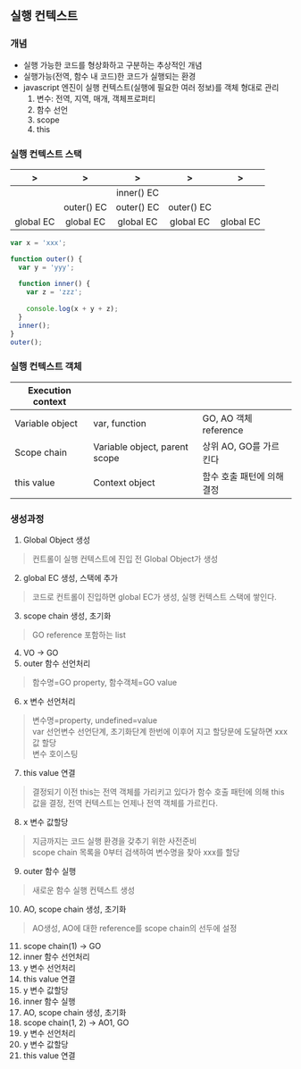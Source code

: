 ## 실행 컨텍스트
### 개념
- 실행 가능한 코드를 형상화하고 구분하는 추상적인 개념
- 실행가능(전역, 함수 내 코드)한 코드가 실행되는 환경
- javascript 엔진이 실행 컨텍스트(실행에 필요한 여러 정보)를 객체 형대로 관리
  1. 변수: 전역, 지역, 매개, 객체프로퍼티
  2. 함수 선언
  3. scope
  4. this

### 실행 컨텍스트 스택
|>|>|>|>|>|
|:-:|:-:|:-:|:-:|:-:|
| | | inner() EC | | |
| | outer() EC | outer() EC | outer() EC | |
| global EC | global EC | global EC | global EC | global EC |

```js
var x = 'xxx';

function outer() {
  var y = 'yyy';
 
  function inner() {
    var z = 'zzz';
    
    console.log(x + y + z);
  }
  inner();
}
outer();
```

### 실행 컨텍스트 객체

| Execution context |||
|-|-|-|
| Variable object | var, function | GO, AO 객체 reference |
| Scope chain | Variable object, parent scope | 상위 AO, GO를 가르킨다 |
| this value | Context object | 함수 호출 패턴에 의해 결정 |

### 생성과정
1. Global Object 생성
> 컨트롤이 실행 컨텍스트에 진입 전 Global Object가 생성
2. global EC 생성, 스택에 추가
> 코드로 컨트롤이 진입하면 global EC가 생성, 실행 컨텍스트 스택에 쌓인다.
3. scope chain 생성, 초기화
> GO reference 포함하는 list
4. VO -> GO
5. outer 함수 선언처리
> 함수명=GO property, 함수객체=GO value
6. x 변수 선언처리
> 변수명=property, undefined=value  
var 선언변수 선언단계, 초기화단계 한번에 이후어 지고 할당문에 도달하면 xxx값 할당  
변수 호이스팅
7. this value 연결
> 결정되기 이전 this는 전역 객체를 가리키고 있다가 함수 호출 패턴에 의해 this 값을 결정, 전역 컨텍스트는 언제나 전역 객체를 가르킨다.
8. x 변수 값할당
> 지금까지는 코드 실행 환경을 갖추기 위한 사전준비  
scope chain 목록을 0부터 검색하여 변수명을 찾아 xxx를 할당
9. outer 함수 실행
> 새로운 함수 실행 컨텍스트 생성
10. AO, scope chain 생성, 초기화
> AO생성, AO에 대한 reference를 scope chain의 선두에 설정
11. scope chain(1) -> GO
12. inner 함수 선언처리
13. y 변수 선언처리
14. this value 연결
15. y 변수 값할당
16. inner 함수 실행
17. AO, scope chain 생성, 초기화
18. scope chain(1, 2) -> AO1, GO
19. y 변수 선언처리
20. y 변수 값할당
21. this value 연결
